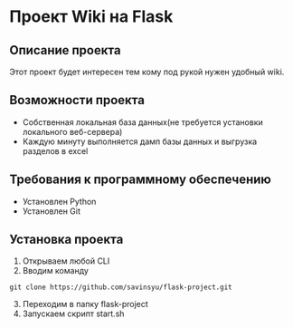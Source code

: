 # Проект Wiki на Flask

## Описание проекта

Этот проект будет интересен тем кому под рукой нужен удобный wiki.

## Возможности проекта

* Собственная локальная база данных(не требуется установки локального веб-сервера)
* Каждую минуту выполняется дамп базы данных и выгрузка разделов в excel 

## Требования к программному обеспечению

* Установлен Python
* Установлен Git

## Установка проекта

1. Открываем любой CLI
2. Вводим команду 
```
git clone https://github.com/savinsyu/flask-project.git
```
3. Переходим в папку flask-project 
4. Запускаем скрипт start.sh
